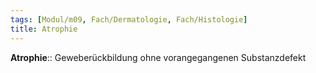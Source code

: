 ```yaml
---
tags: [Modul/m09, Fach/Dermatologie, Fach/Histologie]
title: Atrophie
---
```

**Atrophie**:: Geweberückbildung ohne vorangegangenen Substanzdefekt